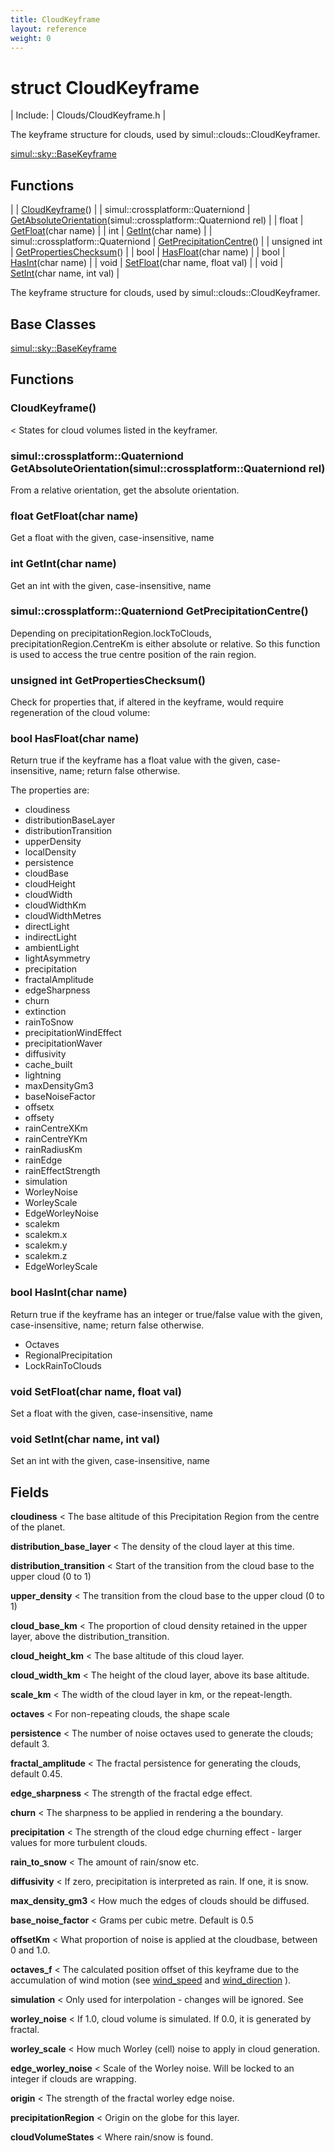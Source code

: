 ```yaml
---
title: CloudKeyframe
layout: reference
weight: 0
---
```

struct CloudKeyframe
===

| Include: | Clouds/CloudKeyframe.h |

The keyframe structure for clouds, used by simul::clouds::CloudKeyframer.
  

[simul::sky::BaseKeyframe](../sky/basekeyframe.html)

Functions
---

|  | [CloudKeyframe](#CloudKeyframe)() |
| simul::crossplatform::Quaterniond | [GetAbsoluteOrientation](#GetAbsoluteOrientation)(simul::crossplatform::Quaterniond rel) |
| float | [GetFloat](#GetFloat)(char name) |
| int | [GetInt](#GetInt)(char name) |
| simul::crossplatform::Quaterniond | [GetPrecipitationCentre](#GetPrecipitationCentre)() |
| unsigned int | [GetPropertiesChecksum](#GetPropertiesChecksum)() |
| bool | [HasFloat](#HasFloat)(char name) |
| bool | [HasInt](#HasInt)(char name) |
| void | [SetFloat](#SetFloat)(char name, float val) |
| void | [SetInt](#SetInt)(char name, int val) |

The keyframe structure for clouds, used by simul::clouds::CloudKeyframer.
  


Base Classes
---
[simul::sky::BaseKeyframe](../sky/basekeyframe.html)

Functions
---
<a name="CloudKeyframe"></a>
###  CloudKeyframe()
< States for cloud volumes listed in the keyframer.
<a name="GetAbsoluteOrientation"></a>
### simul::crossplatform::Quaterniond GetAbsoluteOrientation(simul::crossplatform::Quaterniond rel)
From a relative orientation, get the absolute orientation.
<a name="GetFloat"></a>
### float GetFloat(char name)
Get a float with the given, case-insensitive, name
<a name="GetInt"></a>
### int GetInt(char name)
Get an int with the given, case-insensitive, name
<a name="GetPrecipitationCentre"></a>
### simul::crossplatform::Quaterniond GetPrecipitationCentre()
Depending on precipitationRegion.lockToClouds, precipitationRegion.CentreKm is either absolute or relative.
So this function is used to access the true centre position of the rain region.
<a name="GetPropertiesChecksum"></a>
### unsigned int GetPropertiesChecksum()
Check for properties that, if altered in the keyframe, would require regeneration of
the cloud volume:
<a name="HasFloat"></a>
### bool HasFloat(char name)
Return true if the keyframe has a float value with the given, case-insensitive, name; return false otherwise. 

The properties are:
- cloudiness
- distributionBaseLayer
- distributionTransition
- upperDensity
- localDensity
- persistence
- cloudBase
- cloudHeight
- cloudWidth
- cloudWidthKm
- cloudWidthMetres
- directLight
- indirectLight
- ambientLight
- lightAsymmetry
- precipitation
- fractalAmplitude
- edgeSharpness
- churn
- extinction
- rainToSnow
- precipitationWindEffect
- precipitationWaver
- diffusivity
- cache_built
- lightning
- maxDensityGm3
- baseNoiseFactor
- offsetx
- offsety
- rainCentreXKm
- rainCentreYKm
- rainRadiusKm
- rainEdge
- rainEffectStrength
- simulation
- WorleyNoise
- WorleyScale
- EdgeWorleyNoise
- scalekm
- scalekm.x
- scalekm.y
- scalekm.z
- EdgeWorleyScale

<a name="HasInt"></a>
### bool HasInt(char name)
Return true if the keyframe has an integer or true/false value with the given, case-insensitive, name; return false otherwise. 

- Octaves
- RegionalPrecipitation
- LockRainToClouds

<a name="SetFloat"></a>
### void SetFloat(char name, float val)
Set a float with the given, case-insensitive, name
<a name="SetInt"></a>
### void SetInt(char name, int val)
Set an int with the given, case-insensitive, name

Fields
---

**cloudiness**  < The base altitude of this Precipitation Region from the centre of the planet.

**distribution_base_layer**  < The density of the cloud layer at this time.

**distribution_transition**  < Start of the transition from the cloud base to the upper cloud (0 to 1)

**upper_density**  < The transition from the cloud base to the upper cloud (0 to 1)

**cloud_base_km**  < The proportion of cloud density retained in the upper layer, above the distribution_transition.

**cloud_height_km**  < The base altitude of this cloud layer.

**cloud_width_km**  < The height of the cloud layer, above its base altitude.

**scale_km**  < The width of the cloud layer in km, or the repeat-length.

**octaves**  < For non-repeating clouds, the shape scale

**persistence**  < The number of noise octaves used to generate the clouds; default 3.

**fractal_amplitude**  < The fractal persistence for generating the clouds, default 0.45.

**edge_sharpness**  < The strength of the fractal edge effect.

**churn**  < The sharpness to be applied in rendering a the boundary.

**precipitation**  < The strength of the cloud edge churning effect - larger values for more turbulent clouds.

**rain_to_snow**  < The amount of rain/snow etc.

**diffusivity**  < If zero, precipitation is interpreted as rain. If one, it is snow.

**max_density_gm3**  < How much the edges of clouds should be diffused.

**base_noise_factor**  < Grams per cubic metre. Default is 0.5

**offsetKm**  < What proportion of noise is applied at the cloudbase, between 0 and 1.0.

**octaves_f**  < The calculated position offset of this keyframe due to the accumulation of wind motion (see [wind_speed](/ref/wind_speed)
and [wind_direction](/ref/wind_direction)
).

**simulation**  < Only used for interpolation - changes will be ignored. See 

**worley_noise**  < If 1.0, cloud volume is simulated. If 0.0, it is generated by fractal.

**worley_scale**  < How much Worley (cell) noise to apply in cloud generation.

**edge_worley_noise**  < Scale of the Worley noise. Will be locked to an integer if clouds are wrapping.

**origin**  < The strength of the fractal worley edge noise.

**precipitationRegion**  < Origin on the globe for this layer.

**cloudVolumeStates**  < Where rain/snow is found.
